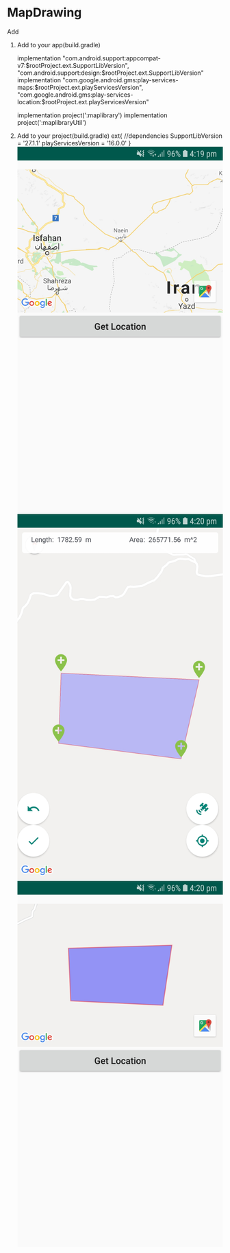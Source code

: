 # MapDrawing

Add
1) Add to your app(build.gradle)

    implementation "com.android.support:appcompat-v7:$rootProject.ext.SupportLibVersion",
                    "com.android.support:design:$rootProject.ext.SupportLibVersion"
    implementation "com.google.android.gms:play-services-maps:$rootProject.ext.playServicesVersion",
                     "com.google.android.gms:play-services-location:$rootProject.ext.playServicesVersion"

    implementation project(':maplibrary')
    implementation project(':maplibraryUtil')

2) Add to your project(build.gradle)
ext{
    //dependencies
    SupportLibVersion = '27.1.1'
    playServicesVersion = '16.0.0'
}
![alt text](https://github.com/awaiskhansar/MapDrawing/blob/master/images/Screenshot_20181011-161952_MapDrawing.jpg)
![alt text](https://github.com/awaiskhansar/MapDrawing/blob/master/images/Screenshot_20181011-162020_MapDrawing.jpg)
![alt text](https://github.com/awaiskhansar/MapDrawing/blob/master/images/Screenshot_20181011-162025_MapDrawing.jpg)

